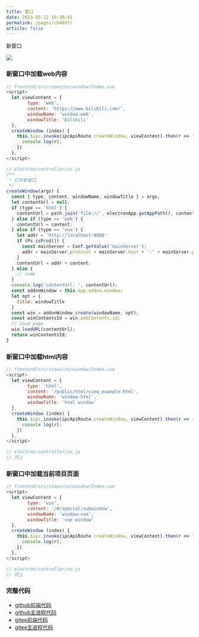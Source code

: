 ```yaml
---
title: 窗口
date: 2023-05-12 16:30:41
permalink: /pages/cb40d7/
article: false
---
```


新窗口

<!-- ![](/img/demo/os/demo-os-window.png) -->
![](https://img01.kaka996.com/ee/demo-os-window.png)

### 新窗口中加载web内容

<code-group>
  <code-block title="前端" active>

  ```javascript
  // frontend/src/views/os/window/Index.vue
  <script>
    let viewContent = {
          type: 'web',
          content: 'https://www.bilibili.com/',
          windowName: 'window-web',
          windowTitle: 'bilibili'
    },
    createWindow (index) {
      this.$ipc.invoke(ipcApiRoute.createWindow, viewContent).then(r => {
        console.log(r);
      })
    },
  </script> 
  ```
  </code-block>

  <code-block title="主进程">

  ```javascript
  // electron/controller/os.js
  /**
   * 打开新窗口
   */
  createWindow(args) {
    const { type, content, windowName, windowTitle } = args;
    let contentUrl = null;
    if (type == 'html') {
      contentUrl = path.join('file://', electronApp.getAppPath(), content)
    } else if (type == 'web') {
      contentUrl = content;
    } else if (type == 'vue') {
      let addr = 'http://localhost:8080'
      if (Ps.isProd()) {
        const mainServer = Conf.getValue('mainServer');
        addr = mainServer.protocol + mainServer.host + ':' + mainServer.port;
      }
      contentUrl = addr + content;
    } else {
      // some
    }
    console.log('contentUrl: ', contentUrl);
    const addonWindow = this.app.addon.window;
    let opt = {
      title: windowTitle
    }
    const win = addonWindow.create(windowName, opt);
    const winContentsId = win.webContents.id;
    // load page
    win.loadURL(contentUrl);
    return winContentsId;
  }
  ```
  </code-block>
</code-group>

### 新窗口中加载html内容

<code-group>
  <code-block title="前端" active>

  ```javascript
  // frontend/src/views/os/window/Index.vue
  <script>
    let viewContent = {
          type: 'html',
          content: '/public/html/view_example.html',
          windowName: 'window-html',
          windowTitle: 'html window'
    },
    createWindow (index) {
      this.$ipc.invoke(ipcApiRoute.createWindow, viewContent).then(r => {
        console.log(r);
      })
    },
  </script> 
  ```
  </code-block>

  <code-block title="主进程">

  ```javascript
  // electron/controller/os.js
  // 同上
  ```
  </code-block>
</code-group>

### 新窗口中加载当前项目页面

<code-group>
  <code-block title="前端" active>

  ```javascript
  // frontend/src/views/os/window/Index.vue
  <script>
    let viewContent = {
          type: 'vue',
          content: '/#/special/subwindow',
          windowName: 'window-vue',
          windowTitle: 'vue window'
    },
    createWindow (index) {
      this.$ipc.invoke(ipcApiRoute.createWindow, viewContent).then(r => {
        console.log(r);
      })
    },
  </script> 
  ```
  </code-block>

  <code-block title="主进程">

  ```javascript
  // electron/controller/os.js
  // 同上
  ```
  </code-block>
</code-group>

### 完整代码
- [github前端代码](https://github.com/dromara/electron-egg/blob/demo/frontend/src/views/os/window/Index.vue)
- [github主进程代码](https://github.com/dromara/electron-egg/blob/demo/electron/controller/os.js)
- [gitee前端代码](https://gitee.com/dromara/electron-egg/blob/demo/frontend/src/views/os/window/Index.vue)
- [gitee主进程代码](https://gitee.com/dromara/electron-egg/blob/demo/electron/controller/os.js)